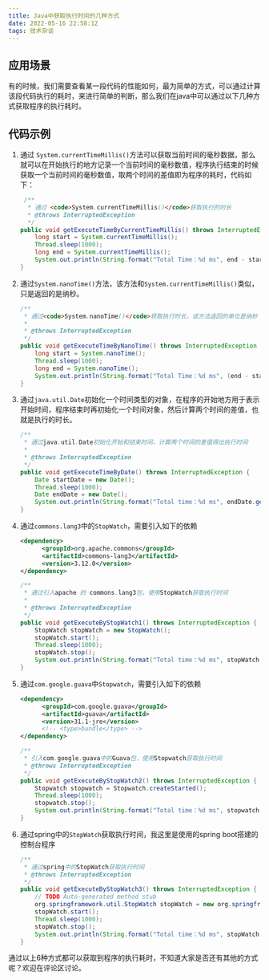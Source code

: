 ```yaml
---
title: Java中获取执行时间的几种方式
date: 2022-05-16 22:58:12
tags: 技术杂谈
---
```


## 应用场景

有的时候，我们需要查看某一段代码的性能如何，最为简单的方式，可以通过计算该段代码执行的耗时，来进行简单的判断，那么我们在java中可以通过以下几种方式获取程序的执行耗时。

## 代码示例

1. 通过 `System.currentTimeMillis()`方法可以获取当前时间的毫秒数据，那么就可以在开始执行的地方记录一个当前时间的毫秒数值，程序执行结束的时候获取一个当前时间的毫秒数值，取两个时间的差值即为程序的耗时，代码如下：

   ```java
    /**
     * 通过 <code>System.currentTimeMillis()</code>获取执行的时长
     * @throws InterruptedException
     */
   public void getExecuteTimeByCurrentTimeMillis() throws InterruptedException {
       long start = System.currentTimeMillis();
       Thread.sleep(1000);
       long end = System.currentTimeMillis();
       System.out.println(String.format("Total Time：%d ms", end - start));
   }
   ```

2. 通过`System.nanoTime()`方法，该方法和`System.currentTimeMillis()`类似，只是返回的是纳秒。

   ```java
   /**
    * 通过<code>System.nanoTime()</code>获取执行时长，该方法返回的单位是纳秒
    * 
    * @throws InterruptedException
    */
   public void getExecuteTimeByNanoTime() throws InterruptedException {
       long start = System.nanoTime();
       Thread.sleep(1000);
       long end = System.nanoTime();
       System.out.println(String.format("Total Time：%d ms", (end - start) / 1000000));
   }
   ```

3. 通过`java.util.Date`初始化一个时间类型的对象，在程序的开始地方用于表示开始时间，程序结束时再初始化一个时间对象，然后计算两个时间的差值，也就是执行的时长。

   ```java
   /**
    * 通过java.util.Date初始化开始和结束时间，计算两个时间的差值得出执行时间
    * 
    * @throws InterruptedException
    */
   public void getExecuteTimeByDate() throws InterruptedException {
       Date startDate = new Date();
       Thread.sleep(1000);
       Date endDate = new Date();
       System.out.println(String.format("Total time：%d ms", endDate.getTime() - startDate.getTime()));
   }
   ```

4. 通过`commons.lang3`中的`StopWatch`，需要引入如下的依赖

   ```xml
   <dependency>
         <groupId>org.apache.commons</groupId>
         <artifactId>commons-lang3</artifactId>
         <version>3.12.0</version>
   </dependency>
   ```

   ```java
   /**
    * 通过引入apache 的 commons.lang3包，使用StopWatch获取执行时间
    * 
    * @throws InterruptedException
    */
   public void getExecuteByStopWatch1() throws InterruptedException {
       StopWatch stopWatch = new StopWatch();
       stopWatch.start();
       Thread.sleep(1000);
       stopWatch.stop();
       System.out.println(String.format("Total time：%d ms", stopWatch.getTime()));
   }
   ```

5. 通过`com.google.guava`中`Stopwatch`，需要引入如下的依赖

   ```xml
   <dependency>
         <groupId>com.google.guava</groupId>
         <artifactId>guava</artifactId>
         <version>31.1-jre</version>
         <!-- <type>bundle</type> -->
   </dependency>
   ```

   ```java
   /**
    * 引入com.google.guava中的Guava包，使用Stopwatch获取执行时间
    * @throws InterruptedException
    */
   public void getExecuteByStopWatch2() throws InterruptedException {
       Stopwatch stopwatch = Stopwatch.createStarted();
       Thread.sleep(1000);
       stopwatch.stop();
       System.out.println(String.format("Total time：%d ms", stopwatch.elapsed(TimeUnit.MILLISECONDS)));
   }
   ```

6. 通过spring中的`StopWatch`获取执行时间，我这里是使用的spring boot搭建的控制台程序

   ```java
   /**
    * 通过spring中的StopWatch获取执行时间
    * @throws InterruptedException
    */
   public void getExecuteByStopWatch3() throws InterruptedException {
       // TODO Auto-generated method stub
       org.springframework.util.StopWatch stopWatch = new org.springframework.util.StopWatch();
       stopWatch.start();
       Thread.sleep(1000);
       stopWatch.stop();
       System.out.println(String.format("Total time：%d ms", stopWatch.getTotalTimeMillis()));
   }
   ```

通过以上6种方式都可以获取到程序的执行耗时，不知道大家是否还有其他的方式呢？欢迎在评论区讨论。
